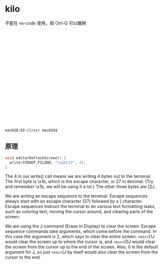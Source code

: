 # kilo

不能在 vs-code 使用，按 Ctrl-Q 可以離開

```























mac020:03-clrscr mac020$ 

```

## 原理

```cpp
void editorRefreshScreen() {
  write(STDOUT_FILENO, "\x1b[2J", 4);
}
```

The 4 in our write() call means we are writing 4 bytes out to the terminal. The first byte is \x1b, which is the escape character, or 27 in decimal. (Try and remember \x1b, we will be using it a lot.) The other three bytes are [2J.

We are writing an escape sequence to the terminal. Escape sequences always start with an escape character (27) followed by a [ character. Escape sequences instruct the terminal to do various text formatting tasks, such as coloring text, moving the cursor around, and clearing parts of the screen.

We are using the J command (Erase In Display) to clear the screen. Escape sequence commands take arguments, which come before the command. In this case the argument is 2, which says to clear the entire screen. `<esc>`[1J would clear the screen up to where the cursor is, and `<esc>`[0J would clear the screen from the cursor up to the end of the screen. Also, 0 is the default argument for J, so just `<esc>`[J by itself would also clear the screen from the cursor to the end.

